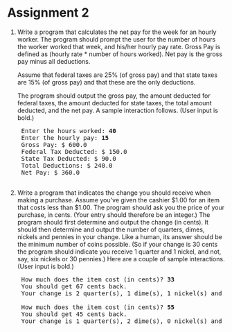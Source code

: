 # Assignment 2
1. Write a program that calculates the net pay for the week for an hourly worker. The program should prompt the user for the number of hours the worker worked that week, and his/her hourly pay rate. Gross Pay is defined as (hourly rate * number of hours worked). Net pay is the gross pay minus all deductions.

	Assume that federal taxes are 25% (of gross pay) and that state taxes are 15% (of gross pay) and that these are the only deductions.

	The program should output the gross pay, the amount deducted for federal taxes, the amount deducted for state taxes, the total amount deducted, and the net pay. A sample interaction follows. (User input is bold.)
	<pre>
	Enter the hours worked: <b>40</b>
	Enter the hourly pay: <b>15</b>
	Gross Pay: $ 600.0
	Federal Tax Deducted: $ 150.0
	State Tax Deducted: $ 90.0
	Total Deductions: $ 240.0
	Net Pay: $ 360.0
	</pre>
2. Write a program that indicates the change you should receive when making a purchase. Assume you’ve given the cashier $1.00 for an item that costs less than $1.00. The program should ask you the price of your purchase, in cents. (Your entry should therefore be an integer.) The program should first determine and output the change (in cents). It should then determine and output the number of quarters, dimes, nickels and pennies in your change. Like a human, its answer should be the minimum number of coins possible. (So if your change is 30 cents the program should indicate you receive 1 quarter and 1 nickel, and not, say, six nickels or 30 pennies.) Here are a couple of sample interactions. (User input is bold.)
	<pre>
	How much does the item cost (in cents)? <b>33</b>
	You should get 67 cents back.
	Your change is 2 quarter(s), 1 dime(s), 1 nickel(s) and 2 penny/pennies.

	How much does the item cost (in cents)? <b>55</b>
	You should get 45 cents back.
	Your change is 1 quarter(s), 2 dime(s), 0 nickel(s) and 0 penny/pennies.
	</pre>
